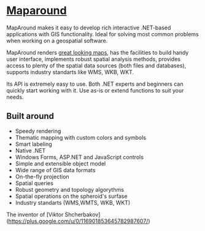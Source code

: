 [Maparound](http://www.maparound.ru/)
=====================================

MapAround makes it easy to develop rich interactive .NET-based applications with GIS functionality. Ideal for solving most common problems when working on a geospatial software.

MapAround renders [great looking maps](http://www.maparound.ru/Demo.aspx), has the facilities to build handy user interface, implements robust spatial analysis methods, provides access to plenty of the spatial data sources (both files and databases), supports industry standarts like WMS, WKB, WKT.

Its API is extremely easy to use. Both .NET experts and beginners can quickly start working with it. Use as-is or extend functions to suit your needs.

Built around
---------

* Speedy rendering
* Thematic mapping with custom colors and symbols
* Smart labeling
* Native .NET
* Windows Forms, ASP.NET and JavaScript controls
* Simple and extensible object model
* Wide range of GIS data formats
* On-the-fly projection
* Spatial queries
* Robust geometry and topology algorythms
* Spatial operations on the spheroid's surfase
* Industry standarts (WMS,WMTS, WKB, WKT)


The inventor of [Viktor Shcherbakov] (https://plus.google.com/u/0/116901853645782987607/)